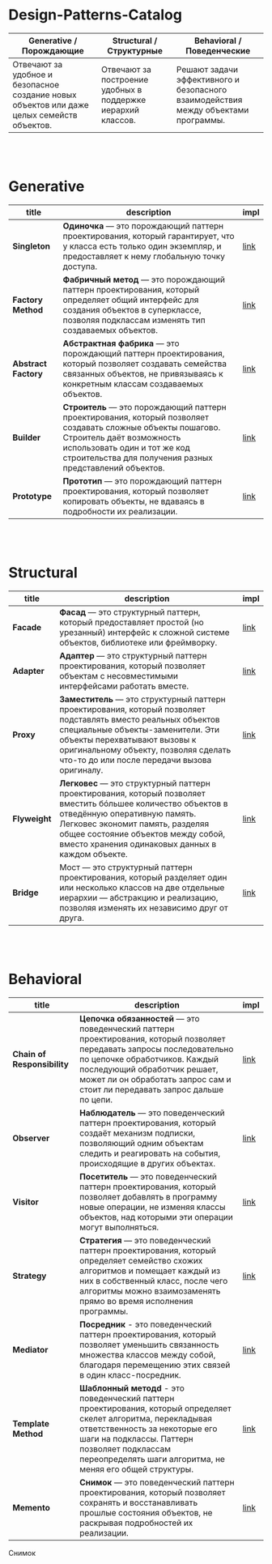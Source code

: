 # Design-Patterns-Catalog

| **Generative** / Порождающие | **Structural** / Структурные | **Behavioral** / Поведенческие | 
| --- | --- | --- |
| Отвечают за удобное и безопасное создание новых объектов или даже целых семейств объектов. | Отвечают за построение удобных в поддержке иерархий классов. | Решают задачи эффективного и безопасного взаимодействия между объектами программы. | 

<br> </br>

# Generative

| title | description | impl | 
| --- | --- | --- |
| **Singleton** | **Одиночка** — это порождающий паттерн проектирования, который гарантирует, что у класса есть только один экземпляр, и предоставляет к нему глобальную точку доступа. | [link](https://github.com/egorskikh/Design-Patterns-Catalog/blob/main/Generative/Singleton.playground/Contents.swift) | 
| **Factory Method** | **Фабричный метод** — это порождающий паттерн проектирования, который определяет общий интерфейс для создания объектов в суперклассе, позволяя подклассам изменять тип создаваемых объектов. | [link](https://github.com/egorskikh/Design-Patterns-Catalog/blob/main/Generative/FactoryMethod.playground/Contents.swift) | 
| **Abstract Factory** | **Абстрактная фабрика** — это порождающий паттерн проектирования, который позволяет создавать семейства связанных объектов, не привязываясь к конкретным классам создаваемых объектов. | [link](https://github.com/egorskikh/Design-Patterns-Catalog/blob/main/Generative/AbstractFactory.playground/Contents.swift) | 
| **Builder** | **Строитель** — это порождающий паттерн проектирования, который позволяет создавать сложные объекты пошагово. Строитель даёт возможность использовать один и тот же код строительства для получения разных представлений объектов. | [link](https://github.com/egorskikh/Design-Patterns-Catalog/blob/main/Generative/Builder.playground/Contents.swift) | 
| **Prototype** | **Прототип** — это порождающий паттерн проектирования, который позволяет копировать объекты, не вдаваясь в подробности их реализации.| [link](https://github.com/egorskikh/Design-Patterns-Catalog/blob/main/Generative/Prototype.playground/Contents.swift) | 

<br> </br>

# Structural

| title | description | impl | 
| --- | --- | --- |
| **Facade** | **Фасад** — это структурный паттерн, который предоставляет простой (но урезанный) интерфейс к сложной системе объектов, библиотеке или фреймворку. | [link](https://github.com/egorskikh/Design-Patterns-Catalog/blob/main/Structural/Facade/Facede.playground/Contents.swift) | 
| **Adapter** | **Адаптер** — это структурный паттерн проектирования, который позволяет объектам с несовместимыми интерфейсами работать вместе. | [link](https://github.com/egorskikh/Design-Patterns-Catalog/blob/main/Structural/Adapter.playground/Contents.swift) | 
| **Proxy** | **Заместитель** — это структурный паттерн проектирования, который позволяет подставлять вместо реальных объектов специальные объекты-заменители. Эти объекты перехватывают вызовы к оригинальному объекту, позволяя сделать что-то до или после передачи вызова оригиналу. | [link](https://github.com/egorskikh/Design-Patterns-Catalog/blob/main/Structural/Proxy.playground/Contents.swift) |
| **Flyweight** | **Легковес** — это структурный паттерн проектирования, который позволяет вместить бóльшее количество объектов в отведённую оперативную память. Легковес экономит память, разделяя общее состояние объектов между собой, вместо хранения одинаковых данных в каждом объекте. | [link](https://github.com/egorskikh/Design-Patterns-Catalog/blob/main/Structural/Flyweight.playground/Contents.swift) |
| **Bridge** | Мост — это структурный паттерн проектирования, который разделяет один или несколько классов на две отдельные иерархии — абстракцию и реализацию, позволяя изменять их независимо друг от друга.| [link](https://github.com/egorskikh/Design-Patterns-Catalog/blob/main/Structural/Bridge.playground/Contents.swift) |



<br> </br>

# Behavioral

| title | description | impl | 
| --- | --- | --- |
| **Chain of Responsibility** | **Цепочка обязанностей** —  это поведенческий паттерн проектирования, который позволяет передавать запросы последовательно по цепочке обработчиков. Каждый последующий обработчик решает, может ли он обработать запрос сам и стоит ли передавать запрос дальше по цепи. | [link](https://github.com/egorskikh/Design-Patterns-Catalog/blob/main/Behavioral/ChainOfResponsibility.playground/Contents.swift) | 
| **Observer** | **Наблюдатель** — это поведенческий паттерн проектирования, который создаёт механизм подписки, позволяющий одним объектам следить и реагировать на события, происходящие в других объектах. | [link](https://github.com/egorskikh/Design-Patterns-Catalog/blob/main/Behavioral/Observer.playground/Contents.swift) | 
| **Visitor** | **Посетитель** — это поведенческий паттерн проектирования, который позволяет добавлять в программу новые операции, не изменяя классы объектов, над которыми эти операции могут выполняться. | [link](https://github.com/egorskikh/Design-Patterns-Catalog/blob/main/Behavioral/Visitor.playground/Contents.swift) | 
| **Strategy** | **Стратегия** — это поведенческий паттерн проектирования, который определяет семейство схожих алгоритмов и помещает каждый из них в собственный класс, после чего алгоритмы можно взаимозаменять прямо во время исполнения программы. | [link](https://github.com/yegorskikh/Design-Patterns-Catalog/blob/main/Behavioral/Strategy.playground/Contents.swift) | 
| **Mediator** | **Посредник** - это поведенческий паттерн проектирования, который позволяет уменьшить связанность множества классов между собой, благодаря перемещению этих связей в один класс-посредник. | [link](https://github.com/yegorskikh/Design-Patterns-Catalog/tree/main/Behavioral/Mediator.playground) | 
| **Template Method** | **Шаблонный методd** - это поведенческий паттерн проектирования, который определяет скелет алгоритма, перекладывая ответственность за некоторые его шаги на подклассы. Паттерн позволяет подклассам переопределять шаги алгоритма, не меняя его общей структуры. | [link](https://github.com/yegorskikh/Design-Patterns-Catalog/tree/main/Behavioral/TemplateMethod.playground) | 
| **Memento** | **Снимок** — это поведенческий паттерн проектирования, который позволяет сохранять и восстанавливать прошлые состояния объектов, не раскрывая подробностей их реализации. | [link](https://github.com/yegorskikh/Design-Patterns-Catalog/tree/main/Behavioral/Memento.playground) | 

Снимок 

